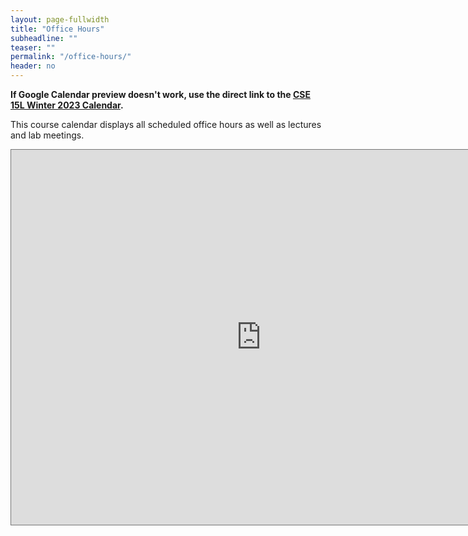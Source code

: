 ```yaml
---
layout: page-fullwidth
title: "Office Hours"
subheadline: ""
teaser: ""
permalink: "/office-hours/"
header: no
---
```


**If Google Calendar preview doesn't work, use the direct link to the [CSE 15L Winter 2023 Calendar](https://calendar.google.com/calendar/embed?src=c_de29a534b0fd24f875f64582371383ec4456898435a842b7b554ceb65c8388b3%40group.calendar.google.com&ctz=America%2FLos_Angeles).**

This course calendar displays all scheduled office hours as well as lectures and lab meetings.

<iframe src="https://calendar.google.com/calendar/embed?height=600&wkst=1&bgcolor=%23ffffff&ctz=America%2FLos_Angeles&mode=WEEK&showPrint=1&showCalendars=0&src=Y19kZTI5YTUzNGIwZmQyNGY4NzVmNjQ1ODIzNzEzODNlYzQ0NTY4OTg0MzVhODQyYjdiNTU0Y2ViNjVjODM4OGIzQGdyb3VwLmNhbGVuZGFyLmdvb2dsZS5jb20&color=%23B39DDB" style="border:solid 1px #777" width="800" height="600" frameborder="0" scrolling="no"></iframe>



<style>
          #main_rect {
              max-width: 650px;
          }
          .photo {
            width: 100%
          }
          .person {
            width: 21%;
            margin-right: 5.25%;
            float: left;
          }
          .right {
              margin-right: 0;
          }
          .name {
              padding-top: 5px;
              padding-bottom: 15px;
              text-align: center;
          }
</style>
